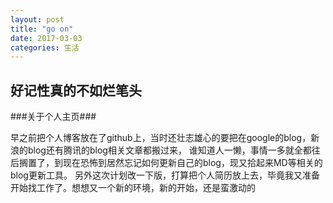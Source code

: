 ```yaml
---
layout: post
title: "go on"
date: 2017-03-03 
categories: 生活
---
```


## 好记性真的不如烂笔头 ##

###关于个人主页### 

   早之前把个人博客放在了github上，当时还壮志雄心的要把在google的blog，新浪的blog还有腾讯的blog相关文章都搬过来，
   谁知道人一懒，事情一多就全都往后搁置了，到现在恐怖到居然忘记如何更新自己的blog，现又拾起来MD等相关的blog更新工具。
   另外这次计划改一下版，打算把个人简历放上去，毕竟我又准备开始找工作了。想想又一个新的环境，新的开始，还是蛮激动的